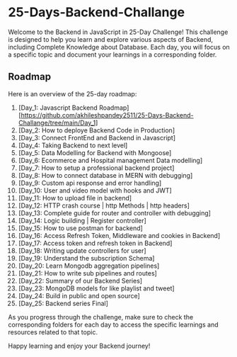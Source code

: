 # 25-Days-Backend-Challange
Welcome to the Backend in JavaScript in 25-Day Challenge! This challenge is designed to help you learn and explore various aspects of Backend, including Complete Knowledge about Database. Each day, you will focus on a specific topic and document your learnings in a corresponding folder.

## Roadmap
Here is an overview of the 25-day roadmap:
1. [Day_1: Javascript Backend Roadmap][https://github.com/akhileshpandey2511/25-Days-Backend-Challange/tree/main/Day_1]
2. [Day_2: How to deploye Backend Code in Production]
3. [Day_3: Connect FrontEnd and Backend in Javascript]
4. [Day_4: Taking Backend to next level]
5. [Day_5: Data Modelling for Backend with Mongoose]
6. [Day_6: Ecommerce and Hospital management Data modelling]
7. [Day_7: How to setup a professional backend project]
8. [Day_8: How to connect database in MERN with debugging]
9. [Day_9: Custom api response and error handling]
10. [Day_10: User and video model with hooks and JWT]
11. [Day_11: How to upload file in backend]
12. [Day_12: HTTP crash course | http Methods | http headers]
13. [Day_13: Complete guide for router and controller with debugging]
14. [Day_14: Logic building | Register controller]
15. [Day_15: How to use postman for backend]
16. [Day_16: Access Refresh Token, Middleware and cookies in Backend]
17. [Day_17: Access token and refresh token in Backend]
18. [Day_18: Writing update controllers for user]
19. [Day_19: Understand the subscription Schema]
20. [Day_20: Learn Mongodb aggregation pipelines]
21. [Day_21: How to write sub pipelines and routes]
22. [Day_22: Summary of our Backend Series]
23. [Day_23: MongoDB models for like playlist and tweet]
24. [Day_24: Build in public and open source]
25. [Day_25: Backend series Final]

As you progress through the challenge, make sure to check the corresponding folders for each day to access the specific learnings and resources related to that topic.

Happy learning and enjoy your Backend journey!
